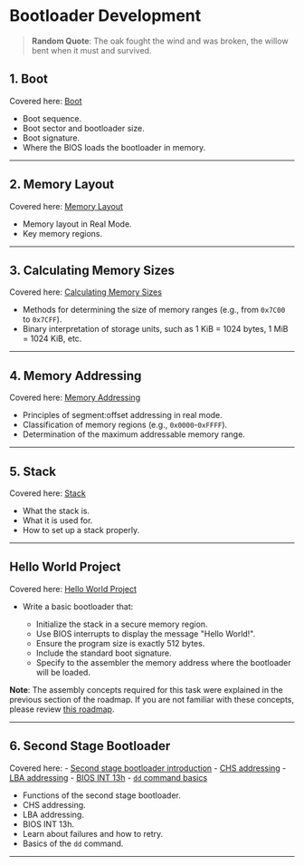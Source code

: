 # Bootloader Development

> **Random Quote**: The oak fought the wind and was broken, the willow bent when it must and survived.

## 1. Boot

Covered here: [Boot](../notes/03_bootloader_development/01_boot.md)

+ Boot sequence.
+ Boot sector and bootloader size.
+ Boot signature.
+ Where the BIOS loads the bootloader in memory.

---

## 2. Memory Layout

Covered here: [Memory Layout](../notes/03_bootloader_development/02_memory_layout.md)

+ Memory layout in Real Mode.
+ Key memory regions.

---

## 3. Calculating Memory Sizes

Covered here: [Calculating Memory Sizes](../notes/03_bootloader_development/03_memory_size_calculation.md)

+ Methods for determining the size of memory ranges (e.g., from `0x7C00` to `0x7CFF`).  
+ Binary interpretation of storage units, such as 1 KiB = 1024 bytes, 1 MiB = 1024 KiB, etc.  

---

## 4. Memory Addressing

Covered here: [Memory Addressing](../notes/03_bootloader_development/04_memory_addressing.md)

+ Principles of segment:offset addressing in real mode.  
+ Classification of memory regions (e.g., `0x0000`-`0xFFFF`).  
+ Determination of the maximum addressable memory range.  

---

## 5. Stack

Covered here: [Stack](../notes/03_bootloader_development/05_stack.md)

+ What the stack is.
+ What it is used for.
+ How to set up a stack properly.

---

## Hello World Project

Covered here: [Hello World Project](../projects/bootloader/01_hello_world/README.md)

+ Write a basic bootloader that:

    - Initialize the stack in a secure memory region.  
    - Use BIOS interrupts to display the message "Hello World!".  
    - Ensure the program size is exactly 512 bytes.  
    - Include the standard boot signature.  
    - Specify to the assembler the memory address where the bootloader will be loaded.  

**Note**: The assembly concepts required for this task were explained in the previous section of the roadmap. If you are not familiar with these concepts, please review [this roadmap](./02_assembly.md).

---

## 6. Second Stage Bootloader

Covered here:
    - [Second stage bootloader introduction](../notes/03_bootloader_development/06_second_stage_bootloader/README.md)
    - [CHS addressing](../notes/03_bootloader_development/06_second_stage_bootloader/chs.md)
    - [LBA addressing](../notes/03_bootloader_development/06_second_stage_bootloader/lba.md)
    - [BIOS INT 13h](#)
    - [`dd` command basics](#)

+ Functions of the second stage bootloader. 
+ CHS addressing.
+ LBA addressing.
+ BIOS INT 13h.
+ Learn about failures and how to retry.
+ Basics of the `dd` command.

---
